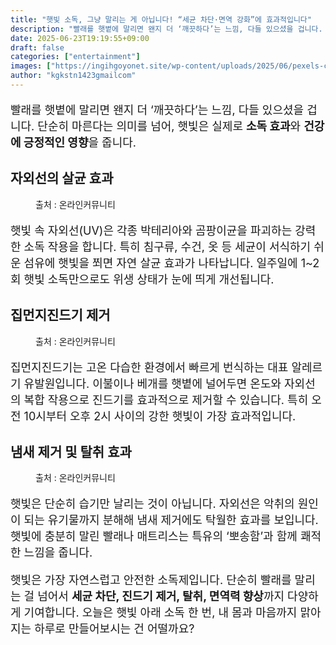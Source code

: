 ```yaml
---
title: "햇빛 소독, 그냥 말리는 게 아닙니다! “세균 차단·면역 강화”에 효과적입니다"
description: "빨래를 햇볕에 말리면 왠지 더 ‘깨끗하다’는 느낌, 다들 있으셨을 겁니다. 단순히 마른다는 의미를 넘어, 햇빛은 실제로 소독 효과와 건강에 긍정적인 영향을 줍니다."
date: 2025-06-23T19:19:55+09:00
draft: false
categories: ["entertainment"]
images: ["https://ingihgoyonet.site/wp-content/uploads/2025/06/pexels-curtis-adams-1694007-7601271-1-1024x683.jpg", "https://ingihgoyonet.site/wp-content/uploads/2025/06/pexels-pixabay-206395-681x1024.jpg", "https://ingihgoyonet.site/wp-content/uploads/2025/06/pexels-saleon-quiney-59795-215511-1024x576.jpg"]
author: "kgkstn1423gmailcom"
---
```


<p style="font-size:18px">빨래를 햇볕에 말리면 왠지 더 ‘깨끗하다’는 느낌, 다들 있으셨을 겁니다. 단순히 마른다는 의미를 넘어, 햇빛은 실제로 <strong>소독 효과</strong>와 <strong>건강에 긍정적인 영향</strong>을 줍니다. </p> <h2 >자외선의 살균 효과</h2> <figure ><img src="https://ingihgoyonet.site/wp-content/uploads/2025/06/pexels-curtis-adams-1694007-7601271-1-1024x683.jpg" alt="" style="aspect-ratio:16/9;object-fit:cover"/><figcaption >출처 : 온라인커뮤니티</figcaption></figure> <p style="font-size:18px">햇빛 속 자외선(UV)은 각종 박테리아와 곰팡이균을 파괴하는 강력한 소독 작용을 합니다. 특히 침구류, 수건, 옷 등 세균이 서식하기 쉬운 섬유에 햇빛을 쬐면 자연 살균 효과가 나타납니다. 일주일에 1~2회 햇빛 소독만으로도 위생 상태가 눈에 띄게 개선됩니다.</p> <h2 >집먼지진드기 제거</h2> <figure ><img src="https://ingihgoyonet.site/wp-content/uploads/2025/06/pexels-pixabay-206395-681x1024.jpg" alt="" style="aspect-ratio:16/9;object-fit:cover"/><figcaption >출처 : 온라인커뮤니티</figcaption></figure> <p style="font-size:18px">집먼지진드기는 고온 다습한 환경에서 빠르게 번식하는 대표 알레르기 유발원입니다. 이불이나 베개를 햇볕에 널어두면 온도와 자외선의 복합 작용으로 진드기를 효과적으로 제거할 수 있습니다. 특히 오전 10시부터 오후 2시 사이의 강한 햇빛이 가장 효과적입니다.</p> <h2 >냄새 제거 및 탈취 효과</h2> <figure ><img src="https://ingihgoyonet.site/wp-content/uploads/2025/06/pexels-saleon-quiney-59795-215511-1024x576.jpg" alt="" style="aspect-ratio:16/9;object-fit:cover"/><figcaption >출처 : 온라인커뮤니티</figcaption></figure> <p style="font-size:18px">햇빛은 단순히 습기만 날리는 것이 아닙니다. 자외선은 악취의 원인이 되는 유기물까지 분해해 냄새 제거에도 탁월한 효과를 보입니다. 햇빛에 충분히 말린 빨래나 매트리스는 특유의 ‘뽀송함’과 함께 쾌적한 느낌을 줍니다.</p> <p style="font-size:18px">햇빛은 가장 자연스럽고 안전한 소독제입니다. 단순히 빨래를 말리는 걸 넘어서 <strong>세균 차단, 진드기 제거, 탈취, 면역력 향상</strong>까지 다양하게 기여합니다. 오늘은 햇빛 아래 소독 한 번, 내 몸과 마음까지 맑아지는 하루로 만들어보시는 건 어떨까요?</p>